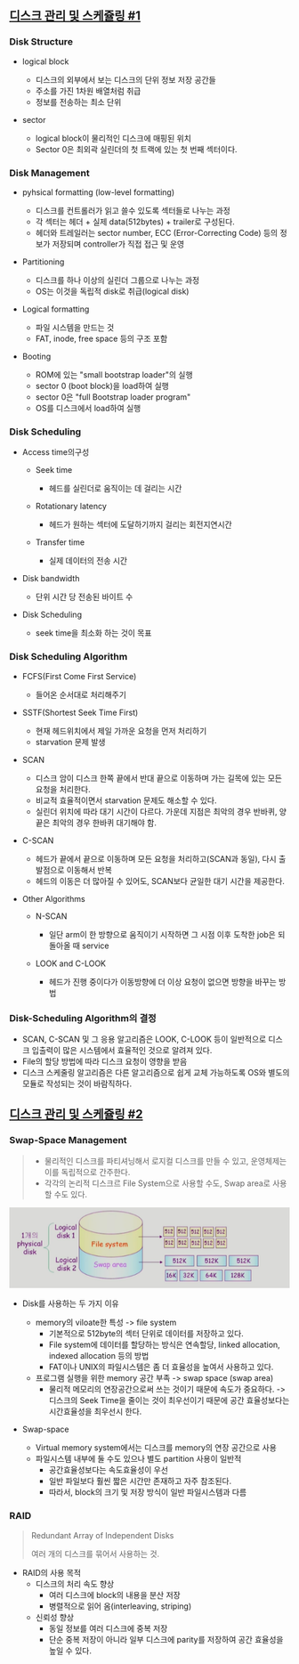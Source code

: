 ## [디스크 관리 및 스케쥴링 #1](https://core.ewha.ac.kr/publicview/C0101020140523151255773807?vmode=f)

### Disk Structure

- logical block
  - 디스크의 외부에서 보는 디스크의 단위 정보 저장 공간들
  - 주소를 가진 1차원 배열처럼 취급
  - 정보를 전송하는 최소 단위

- sector
  - logical block이 물리적인 디스크에 매핑된 위치
  - Sector 0은 최외곽 실린더의 첫 트랙에 있는 첫 번째 섹터이다.


### Disk Management

- pyhsical formatting (low-level formatting)
  - 디스크를 컨트롤러가 읽고 쓸수 있도록 섹터들로 나누는 과정
  - 각 섹터는 헤더 + 실제 data(512bytes) + trailer로 구성된다.
  - 헤더와 트레일러는 sector number, ECC (Error-Correcting Code) 등의 정보가 저장되며 controller가 직접 접근 및 운영

- Partitioning
  - 디스크를 하나 이상의 실린더 그룹으로 나누는 과정
  - OS는 이것을 독립적 disk로 취급(logical disk)

- Logical formatting
  - 파일 시스템을 만드는 것
  - FAT, inode, free space 등의 구조 포함

- Booting
  - ROM에 있는 "small bootstrap loader"의 실행
  - sector 0 (boot block)을 load하여 실행
  - sector 0은 "full Bootstrap loader program"
  - OS를 디스크에서 load하여 실행


### Disk Scheduling

- Access time의구성
  - Seek time
    - 헤드를 실린더로 움직이는 데 걸리는 시간

  - Rotationary latency
    - 헤드가 원하는 섹터에 도달하기까지 걸리는 회전지연시간

  - Transfer time
    - 실제 데이터의 전송 시간

- Disk bandwidth
  - 단위 시간 당 전송된 바이트 수

- Disk Scheduling
  - seek time을 최소화 하는 것이 목표


### Disk Scheduling Algorithm

- FCFS(First Come First Service)
  - 들어온 순서대로 처리해주기

- SSTF(Shortest Seek Time First)
  - 현재 헤드위치에서 제일 가까운 요청을 먼저 처리하기
  - starvation 문제 발생

- SCAN
  - 디스크 암이 디스크 한쪽 끝에서 반대 끝으로 이동하며 가는 길목에 있는 모든 요청을 처리한다.
  - 비교적 효율적이면서 starvation 문제도 해소할 수 있다.
  - 실린더 위치에 따라 대기 시간이 다르다. 가운데 지점은 최악의 경우 반바퀴, 양 끝은 최악의 경우 한바퀴 대기해야 함.

- C-SCAN
  - 헤드가 끝에서 끝으로 이동하며 모든 요청을 처리하고(SCAN과 동일), 다시 출발점으로 이동해서 반복
  - 헤드의 이동은 더 많아질 수 있어도, SCAN보다 균일한 대기 시간을 제공한다. 

- Other Algorithms
  - N-SCAN
    - 일단 arm이 한 방향으로 움직이기 시작하면 그 시점 이후 도착한 job은 되돌아올 때 service

  - LOOK and C-LOOK
    -  헤드가 진행 중이다가 이동방향에 더 이상 요청이 없으면 방향을 바꾸는 방법


### Disk-Scheduling Algorithm의 결정

- SCAN, C-SCAN 및 그 응용 알고리즘은 LOOK, C-LOOK 등이 일반적으로 디스크 입출력이 많은 시스템에서 효율적인 것으로 알려져 있다.
- File의 할당 방법에 따라 디스크 요청이 영향을 받음
- 디스크 스케줄링 알고리즘은 다른 알고리즘으로 쉽게 교체 가능하도록 OS와 별도의 모듈로 작성되는 것이 바람직하다.

## [디스크 관리 및 스케쥴링 #2](https://core.ewha.ac.kr/publicview/C0101020140527124647396004?vmode=f)

### Swap-Space Management

> - 물리적인 디스크를 파티셔닝해서 로지컬 디스크를 만들 수 있고, 운영체제는 이를 독립적으로 간주한다.
> - 각각의 논리적 디스크르 File System으로 사용할 수도, Swap area로 사용할 수도 있다.

![image-20220204132927457](12장-디스크-관리-및-스케쥴링.assets/image-20220204132927457.png)

- Disk를 사용하는 두 가지 이유
  - memory의 viloate한 특성 -> file system
    - 기본적으로 512byte의 섹터 단위로 데이터를 저장하고 있다.
    - File system에 데이터를 할당하는 방식은 연속할당, linked allocation, indexed allocation 등의 방법
    - FAT이나 UNIX의 파일시스템은 좀 더 효율성을 높여서 사용하고 있다.
  - 프로그램 실행을 위한 memory 공간 부족 -> swap space (swap area)
    - 물리적 메모리의 연장공간으로써 쓰는 것이기 때문에 속도가 중요하다. -> 디스크의 Seek Time을 줄이는 것이 최우선이기 때문에 공간 효율성보다는 시간효율성을 최우선시 한다.

- Swap-space
  - Virtual memory system에서는 디스크를 memory의 연장 공간으로 사용
  - 파일시스템 내부에 둘 수도 있으나 별도 partition 사용이 일반적
    - 공간효율성보다는 속도효율성이 우선
    - 일반 파일보다 훨씬 짧은 시간만 존재하고 자주 참조된다.
    - 따라서, block의 크기 및 저장 방식이 일반 파일시스템과 다름


### RAID

> Redundant Array of Independent Disks
>
> 여러 개의 디스크를 묶어서 사용하는 것.

- RAID의 사용 목적
  - 디스크의 처리 속도 향상
    - 여러 디스크에 block의 내용을 분산 저장
    - 병렬적으로 읽어 옴(interleaving, striping)
  - 신뢰성 향상
    - 동일 정보를 여러 디스크에 중복 저장
    - 단순 중복 저장이 아니라 일부 디스크에 parity를 저장하여 공간 효율성을 높일 수 있다.